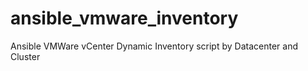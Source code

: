 # ansible_vmware_inventory
Ansible VMWare vCenter Dynamic Inventory script by Datacenter and Cluster
